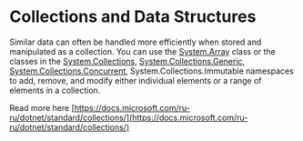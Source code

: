 # Collections and Data Structures

Similar data can often be handled more efficiently when stored and manipulated as a collection. You can use the [System.Array](https://docs.microsoft.com/ru-ru/dotnet/api/system.array) class or the classes in the [System.Collections](https://docs.microsoft.com/ru-ru/dotnet/api/system.collections), [System.Collections.Generic](https://docs.microsoft.com/ru-ru/dotnet/api/system.collections.generic), [System.Collections.Concurrent](https://docs.microsoft.com/ru-ru/dotnet/api/system.collections.concurrent), System.Collections.Immutable namespaces to add, remove, and modify either individual elements or a range of elements in a collection.

Read more here [https://docs.microsoft.com/ru-ru/dotnet/standard/collections/](https://docs.microsoft.com/ru-ru/dotnet/standard/collections/)


